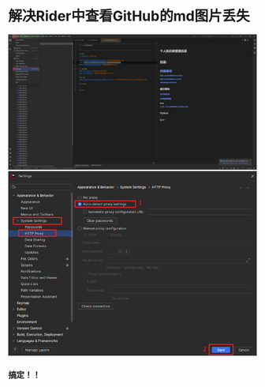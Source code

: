 # 解决Rider中查看GitHub的md图片丢失
![](https://github.com/liyunlong618/LiYunLongKnowledgeLibrary/blob/main/MarkdownCopyMenu_Image/2.png?raw=true)
![](https://github.com/liyunlong618/LiYunLongKnowledgeLibrary/blob/main/MarkdownCopyMenu_Image/3.png?raw=true)
### 搞定！！